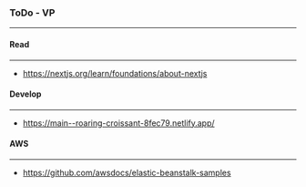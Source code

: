 ### ToDo - VP

---

#### Read
---
 - https://nextjs.org/learn/foundations/about-nextjs

#### Develop
---
 - https://main--roaring-croissant-8fec79.netlify.app/

#### AWS
---
 - https://github.com/awsdocs/elastic-beanstalk-samples
